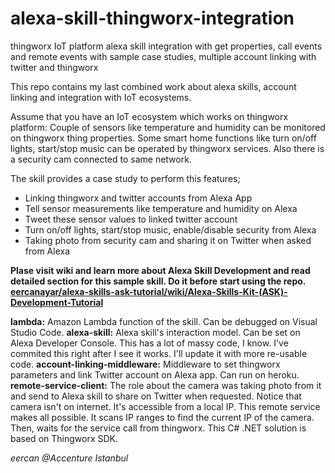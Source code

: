 # alexa-skill-thingworx-integration
thingworx IoT platform alexa skill integration with get properties, call events and remote events with sample case studies, multiple account linking with twitter and thingworx

This repo contains my last combined work about alexa skills, account linking and integration with IoT ecosystems.

Assume that you have an IoT ecosystem which works on thingworx platform: Couple of sensors like temperature and humidity can be monitored on thingworx thing properties. Some smart home functions like turn on/off lights, start/stop music can be operated by thingworx services. Also there is a security cam connected to same network.

The skill provides a case study to perform this features;

* Linking thingworx and twitter accounts from Alexa App
* Tell sensor measurements like temperature and humidity on Alexa
* Tweet these sensor values to linked twitter account
* Turn on/off lights, start/stop music, enable/disable security from Alexa
* Taking photo from security cam and sharing it on Twitter when asked from Alexa

**Plase visit wiki and learn more about Alexa Skill Development and read detailed section for this sample skill. Do it before start using the repo. [eercanayar/alexa-skills-ask-tutorial/wiki/Alexa-Skills-Kit-(ASK)-Development-Tutorial](https://github.com/eercanayar/alexa-skills-ask-tutorial/wiki/Alexa-Skills-Kit-(ASK)-Development-Tutorial)**

**lambda:** Amazon Lambda function of the skill. Can be debugged on Visual Studio Code.
**alexa-skill:** Alexa skill's interaction model. Can be set on Alexa Developer Console. This has a lot of massy code, I know. I've commited this right after I see it works. I'll update it with more re-usable code.
**account-linking-middleware:** Middleware to set thingworx parameters and link Twitter account on Alexa app. Can run on heroku.
**remote-service-client:** The role about the camera was taking photo from it and send to Alexa skill to share on Twitter when requested. Notice that camera isn't on internet. It's accessible from a local IP. This remote service makes all possible. It scans IP ranges to find the current IP of the camera. Then, waits for the service call from thingworx. This C# .NET solution is based on Thingworx SDK.

*eercan @Accenture Istanbul*